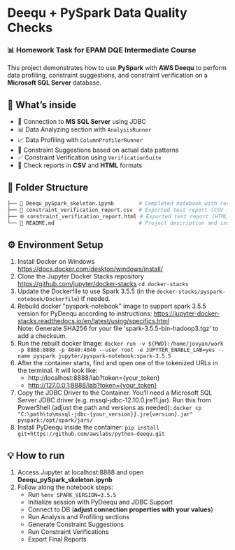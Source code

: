 # Deequ + PySpark Data Quality Checks

### 📊 Homework Task for EPAM DQE Intermediate Course

This project demonstrates how to use **PySpark** with **AWS Deequ** to perform data profiling, constraint suggestions, and constraint verification on a **Microsoft SQL Server** database.

## 🚀 What’s inside
- 🔗 Connection to **MS SQL Server** using JDBC
- 📊 Data Analyzing section with `AnalysisRunner`
- 📈 Data Profiling with `ColumnProfilerRunner`
- 🧠 Constraint Suggestions based on actual data patterns
- ✅ Constraint Verification using `VerificationSuite`
- 📄 Check reports in **CSV** and **HTML** formats

## 📂 Folder Structure
```bash
├── 📒 Deequ_pySpark_skeleton.ipynb        # Completed notebook with results and explanations
├── 📄 constraint_verification_report.csv  # Exported test report (CSV format)
├── 🌐 constraint_verification_report.html # Exported test report (HTML format)
└── 📝 README.md                           # Project description and instructions
```

## ⚙️ Environment Setup
1. Install Docker on Windows https://docs.docker.com/desktop/windows/install/
2. Clone the Jupyter Docker Stacks repository https://github.com/jupyter/docker-stacks
    ```cd docker-stacks```
3. Update the Dockerfile to use Spark 3.5.5 (in the ```docker-stacks/pyspark-notebook/Dockerfile```) if needed.
4. Rebuild docker "pyspark-notebook" image to support spark 3.5.5 version for PyDeequ according to instructions: https://jupyter-docker-stacks.readthedocs.io/en/latest/using/specifics.html    
    Note: Generate SHA256 for your file 'spark-3.5.5-bin-hadoop3.tgz' to add a checksum.
5. Run the rebuilt docker Image:
    ```docker run -v ${PWD}:/home/jovyan/work -p 8888:8888 -p 4040:4040 --user root -e JUPYTER_ENABLE_LAB=yes --name pyspark jupyter/pyspark-notebook:spark-3.5.5```    
6. After the container starts, find and open one of the tokenized URLs in the terminal. It will look like:
    - http://localhost:8888/lab?token={your_token}
    - http://127.0.0.1:8888/lab?token={your_token}
6. Copy the JDBC Driver to the Container.
    You’ll need a Microsoft SQL Server JDBC driver (e.g. mssql-jdbc-12.10.0.jre11.jar).
    Run this from PowerShell (adjust the path and versions as needed):
    ```docker cp "C:\path\to\mssql-jdbc-{your_version}}.jre{version}.jar" pyspark:/opt/spark/jars/```
7. Install PyDeequ inside the container:
    ```pip install git+https://github.com/awslabs/python-deequ.git```


## 💡 How to run
1. Access Jupyter at localhost:8888 and open **Deequ_pySpark_skeleton.ipynb**
2. Follow along the notebook steps:
    - Run `%env SPARK_VERSION=3.5.5`
    - Initialize session with PyDeequ and JDBC Support
    - Connect to DB (**adjust connection properties with your values**)
    - Run Analysis and Profiling sections
    - Generate Constraint Suggestions
    - Run Constraint Verifications
    - Export Final Reports
